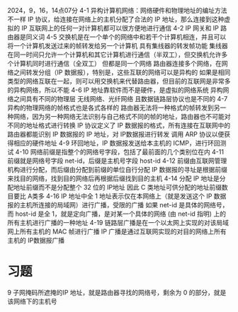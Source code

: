 2024，9，16，14点07分
4-1
异构计算机网络：网络硬件和物理地址的编址方法不一样
IP 协议，给连接在网络上的主机分配了合法的 IP 地址，那么连接到这种虚拟的 IP 互联网上的任何一对计算机都可以很方便地进行通信
4-2
IP 网关和 IP 路由器是同义词
4-5
交换机是在一个单个的网络中和若干个计算机相连，并且可以将一个计算机发送过来的帧转发给另一个计算机
	具有集线器的转发帧功能
集线器在同一时间只允许一个计算机和其它计算机进行通信（半双工），但交换机允许多个计算机同时进行通信（全双工）
	但都是同一个网络
路由器连接多个网络，在网络之间转发分组（IP 数据报），特别是，这些互联的网络可以是异构的
如果是相同类型的网络互联在一起，则可以用交换机来代替路由器，但目前的互联网是非常多的异构网络，所以不能
4-6
IP 地址靠软件而不是硬件，是虚拟的网络系统
异构网络之间具有不同的物理层
	无线网络、光纤网络
且数据链路层协议也是不同的
4-7
异构的物理网络的帧格式也是各式各样的
路由器无法将一种格式的帧转发到另一种网络，因为另一种网络无法识别与自己格式不同的帧的地址，路由器也不可能对不同的地址格式进行转换
IP 协议定义了 IP 数据报的格式，所有连接在互联网中的路由器都能识别 IP 数据报的 IP 地址，对 IP数据报进行转发
	调用 ARP 协议以便获得相应的硬件地址
4-9
环回地址，IP 数据报发送给本主机的 ICMP，进行环回测试
4-10
网络前缀是指整个的网络号字段，包括了最前面的几个类别位在内
4-11
前缀就是网络号字段 net-id，后缀是主机号字段 host-id
4-12
前缀由互联网管理机构进行分配，而后缀由分配到前缀的单位自行分配
IP 数据报的寻址是根据前缀来找目的网络，找到目的网络后再根据后缀找到目的主机
4-14
分配 IP 地址是分配地址前缀而不是分配整个 32 位的 IP地址
因此 C 类地址可供分配的地址前缀数目要比 A类多
4-16
IP 地址中全 1 地址表示仅在本网络上（就是发送这个 IP 数据报的主机所连接的局域网）进行广播，受限的广播
如果 net-id 是具体的网络号，而 host-id 是全 1，就是定向广播，是对某一个具体的网络 (由 net-id 指明) 上的所有主机进行广播的一种地址
4-19
链路层广播是在一个以太网上实现的对该局域网上所有主机的 MAC 帧进行广播
IP 广播是通过互联网实现的对目的网络上所有主机的 IP数据报广播

# 习题

9
子网掩码所遮掩的IP 地址，就是路由器寻找的网络号，剩余为 0 的部分，就是该网络下的主机号
